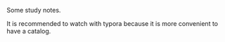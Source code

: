 Some study notes.

It is recommended to watch with typora because it is more convenient to have a catalog.